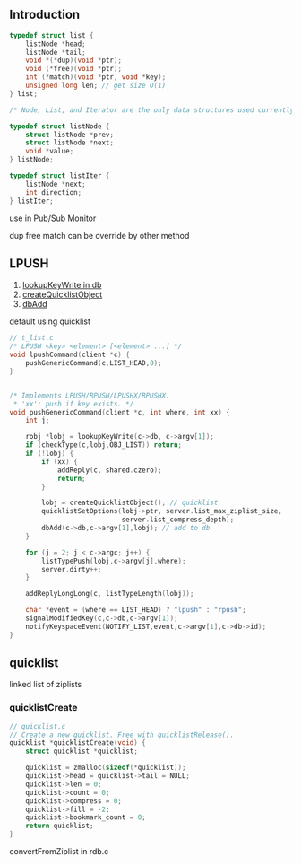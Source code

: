 ## Introduction





```c
typedef struct list {
    listNode *head;
    listNode *tail;
    void *(*dup)(void *ptr);
    void (*free)(void *ptr);
    int (*match)(void *ptr, void *key);
    unsigned long len; // get size O(1)
} list;

/* Node, List, and Iterator are the only data structures used currently. */

typedef struct listNode {
    struct listNode *prev;
    struct listNode *next;
    void *value;
} listNode;

typedef struct listIter {
    listNode *next;
    int direction;
} listIter;
```



use in Pub/Sub Monitor 



dup free match can be override  by other method

## LPUSH

1. [lookupKeyWrite in db](/docs/CS/DB/Redis/redisDb.md?id=redisObject)
2. [createQuicklistObject](/docs/CS/DB/Redis/list.md?id=quicklistCreate)
3. [dbAdd](/docs/CS/DB/Redis/redisDb.md?id=add)

default using quicklist
```c
// t_list.c
/* LPUSH <key> <element> [<element> ...] */
void lpushCommand(client *c) {
    pushGenericCommand(c,LIST_HEAD,0);
}


/* Implements LPUSH/RPUSH/LPUSHX/RPUSHX. 
 * 'xx': push if key exists. */
void pushGenericCommand(client *c, int where, int xx) {
    int j;

    robj *lobj = lookupKeyWrite(c->db, c->argv[1]);
    if (checkType(c,lobj,OBJ_LIST)) return;
    if (!lobj) {
        if (xx) {
            addReply(c, shared.czero);
            return;
        }

        lobj = createQuicklistObject(); // quicklist
        quicklistSetOptions(lobj->ptr, server.list_max_ziplist_size,
                            server.list_compress_depth);
        dbAdd(c->db,c->argv[1],lobj); // add to db
    }

    for (j = 2; j < c->argc; j++) {
        listTypePush(lobj,c->argv[j],where);
        server.dirty++;
    }

    addReplyLongLong(c, listTypeLength(lobj));

    char *event = (where == LIST_HEAD) ? "lpush" : "rpush";
    signalModifiedKey(c,c->db,c->argv[1]);
    notifyKeyspaceEvent(NOTIFY_LIST,event,c->argv[1],c->db->id);
}
```



## quicklist

linked list of ziplists 


### quicklistCreate
```c
// quicklist.c
// Create a new quicklist. Free with quicklistRelease().
quicklist *quicklistCreate(void) {
    struct quicklist *quicklist;

    quicklist = zmalloc(sizeof(*quicklist));
    quicklist->head = quicklist->tail = NULL;
    quicklist->len = 0;
    quicklist->count = 0;
    quicklist->compress = 0;
    quicklist->fill = -2;
    quicklist->bookmark_count = 0;
    return quicklist;
}
```



convertFromZiplist in rdb.c
